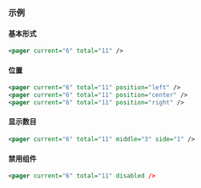 ### 示例
#### 基本形式

<div class="m-example"></div>

```xml
<pager current="6" total="11" />
```

#### 位置

<div class="m-example"></div>

```xml
<pager current="6" total="11" position="left" />
<pager current="6" total="11" position="center" />
<pager current="6" total="11" position="right" />
```

#### 显示数目

<div class="m-example"></div>

```xml
<pager current="6" total="11" middle="3" side="1" />
```

#### 禁用组件

<div class="m-example"></div>

```xml
<pager current="6" total="11" disabled />
```
